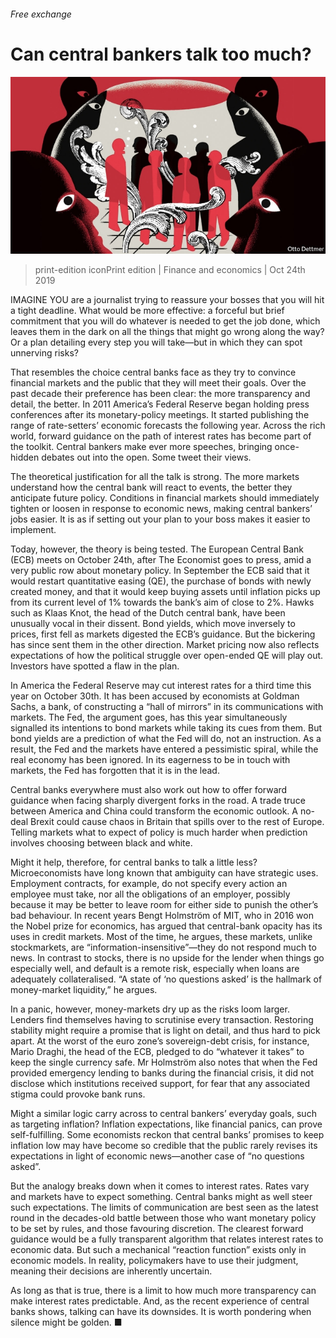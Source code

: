 ###### Free exchange

# Can central bankers talk too much? 

![image](images/20191026_fnd000.jpg) 

> print-edition iconPrint edition | Finance and economics | Oct 24th 2019 

IMAGINE YOU are a journalist trying to reassure your bosses that you will hit a tight deadline. What would be more effective: a forceful but brief commitment that you will do whatever is needed to get the job done, which leaves them in the dark on all the things that might go wrong along the way? Or a plan detailing every step you will take—but in which they can spot unnerving risks? 

That resembles the choice central banks face as they try to convince financial markets and the public that they will meet their goals. Over the past decade their preference has been clear: the more transparency and detail, the better. In 2011 America’s Federal Reserve began holding press conferences after its monetary-policy meetings. It started publishing the range of rate-setters’ economic forecasts the following year. Across the rich world, forward guidance on the path of interest rates has become part of the toolkit. Central bankers make ever more speeches, bringing once-hidden debates out into the open. Some tweet their views. 

The theoretical justification for all the talk is strong. The more markets understand how the central bank will react to events, the better they anticipate future policy. Conditions in financial markets should immediately tighten or loosen in response to economic news, making central bankers’ jobs easier. It is as if setting out your plan to your boss makes it easier to implement. 

Today, however, the theory is being tested. The European Central Bank (ECB) meets on October 24th, after The Economist goes to press, amid a very public row about monetary policy. In September the ECB said that it would restart quantitative easing (QE), the purchase of bonds with newly created money, and that it would keep buying assets until inflation picks up from its current level of 1% towards the bank’s aim of close to 2%. Hawks such as Klaas Knot, the head of the Dutch central bank, have been unusually vocal in their dissent. Bond yields, which move inversely to prices, first fell as markets digested the ECB’s guidance. But the bickering has since sent them in the other direction. Market pricing now also reflects expectations of how the political struggle over open-ended QE will play out. Investors have spotted a flaw in the plan. 

In America the Federal Reserve may cut interest rates for a third time this year on October 30th. It has been accused by economists at Goldman Sachs, a bank, of constructing a “hall of mirrors” in its communications with markets. The Fed, the argument goes, has this year simultaneously signalled its intentions to bond markets while taking its cues from them. But bond yields are a prediction of what the Fed will do, not an instruction. As a result, the Fed and the markets have entered a pessimistic spiral, while the real economy has been ignored. In its eagerness to be in touch with markets, the Fed has forgotten that it is in the lead. 

Central banks everywhere must also work out how to offer forward guidance when facing sharply divergent forks in the road. A trade truce between America and China could transform the economic outlook. A no-deal Brexit could cause chaos in Britain that spills over to the rest of Europe. Telling markets what to expect of policy is much harder when prediction involves choosing between black and white. 

Might it help, therefore, for central banks to talk a little less? Microeconomists have long known that ambiguity can have strategic uses. Employment contracts, for example, do not specify every action an employee must take, nor all the obligations of an employer, possibly because it may be better to leave room for either side to punish the other’s bad behaviour. In recent years Bengt Holmström of MIT, who in 2016 won the Nobel prize for economics, has argued that central-bank opacity has its uses in credit markets. Most of the time, he argues, these markets, unlike stockmarkets, are “information-insensitive”—they do not respond much to news. In contrast to stocks, there is no upside for the lender when things go especially well, and default is a remote risk, especially when loans are adequately collateralised. “A state of ‘no questions asked’ is the hallmark of money-market liquidity,” he argues. 

In a panic, however, money-markets dry up as the risks loom larger. Lenders find themselves having to scrutinise every transaction. Restoring stability might require a promise that is light on detail, and thus hard to pick apart. At the worst of the euro zone’s sovereign-debt crisis, for instance, Mario Draghi, the head of the ECB, pledged to do “whatever it takes” to keep the single currency safe. Mr Holmström also notes that when the Fed provided emergency lending to banks during the financial crisis, it did not disclose which institutions received support, for fear that any associated stigma could provoke bank runs. 

Might a similar logic carry across to central bankers’ everyday goals, such as targeting inflation? Inflation expectations, like financial panics, can prove self-fulfilling. Some economists reckon that central banks’ promises to keep inflation low may have become so credible that the public rarely revises its expectations in light of economic news—another case of “no questions asked”. 

But the analogy breaks down when it comes to interest rates. Rates vary and markets have to expect something. Central banks might as well steer such expectations. The limits of communication are best seen as the latest round in the decades-old battle between those who want monetary policy to be set by rules, and those favouring discretion. The clearest forward guidance would be a fully transparent algorithm that relates interest rates to economic data. But such a mechanical “reaction function” exists only in economic models. In reality, policymakers have to use their judgment, meaning their decisions are inherently uncertain. 

As long as that is true, there is a limit to how much more transparency can make interest rates predictable. And, as the recent experience of central banks shows, talking can have its downsides. It is worth pondering when silence might be golden. ■ 

